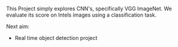 This Project simply explores CNN's, specifically VGG ImageNet. We evaluate its score on Intels images using a classification task.

Next aim:
- Real time object detection project
